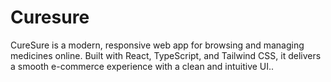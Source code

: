 # Curesure
CureSure is a modern, responsive web app for browsing and managing medicines online. Built with React, TypeScript, and Tailwind CSS, it delivers a smooth e-commerce experience with a clean and intuitive UI..
